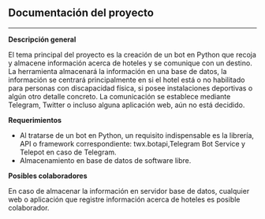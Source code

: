 ## Documentación del proyecto
****

**Descripción general**

El tema principal del proyecto es la creación de un bot en Python que recoja y almacene información acerca de hoteles y se comunique con un destino.
La herramienta almacenará la información en una base de datos, la información se centrará principalmente en si el hotel está o no habilitado para personas con discapacidad física, si posee instalaciones deportivas o algún otro detalle concreto.
La comunicación se establece mediante Telegram, Twitter o incluso alguna aplicación web, aún no está decidido.

**Requerimientos**

- Al tratarse de un bot en Python, un requisito indispensable es la librería, API o framework correspondiente: twx.botapi,Telegram Bot Service y Telepot en caso de Telegram.
- Almacenamiento en base de datos de software libre.


**Posibles colaboradores**

En caso de almacenar la información en servidor base de datos, cualquier web o aplicación que registre información acerca de hoteles es posible colaborador.
